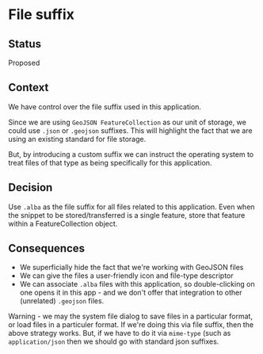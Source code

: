 # File suffix

## Status

Proposed

## Context

We have control over the file suffix used in this application.

Since we are using `GeoJSON FeatureCollection` as our unit of storage, we could use `.json` or `.geojson` suffixes.  This will highlight the fact that we are using an existing standard for file storage.

But, by introducing a custom suffix we can instruct the operating system to treat files of that type as being specifically for this application.

## Decision

Use `.alba` as the file suffix for all files related to this application.  Even when the snippet to be stored/transferred is a single feature, store that feature within a FeatureCollection object.

## Consequences

- We superficially hide the fact that we're working with GeoJSON files
- We can give the files a user-friendly icon and file-type descriptor
- We can associate `.alba` files with this application, so double-clicking on one opens it in this app - and we don't offer that integration to other (unrelated) `.geojson` files.

Warning - we may the system file dialog to save files in a particular format, or load files in a particuler format.  If we're doing this via file suffix, then the above strategy works. But, if we have to do it via `mime-type` (such as `application/json` then we should go with standard json suffixes.
